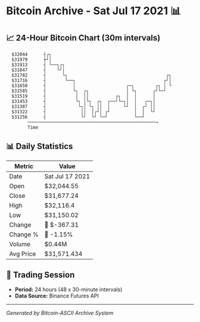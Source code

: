 # Bitcoin Archive - Sat Jul 17 2021 📊

## 📈 24-Hour Bitcoin Chart (30m intervals)

```
  $32044      ┤┌┐                                              
  $31979      ┼┘│                                              
  $31913      ┤ └──┐┌┐                                         
  $31847      ┤    └┘│                                         
  $31782      ┤      └┐                                     ┌┐ 
  $31716      ┤       └──┐                                 ┌┘│ 
  $31650      ┤          │                   ┌─┐        ┌┐ │ └ 
  $31585      ┤          └┐  ┌┐              │ └┐      ┌┘└─┘   
  $31519      ┤           │  ││          ┌┐  │  │      │       
  $31453      ┤           └┐ │└┐  ┌┐  ┌──┘└─┐│  │   ┌─┐│       
  $31387      ┤            └┐│ └┐ ││  │     └┘  │  ┌┘ ││       
  $31322      ┤             ││  │┌┘│ ┌┘         │  │  └┘       
  $31256      ┤             └┘  └┘ └─┘          └──┘           
        ────────────────────────────────────────────────→
        Time
```

## 📊 Daily Statistics

| Metric | Value |
|--------|-------|
| Date | Sat Jul 17 2021 |
| Open | $32,044.55 |
| Close | $31,677.24 |
| High | $32,116.4 |
| Low | $31,150.02 |
| Change | 🔴 $-367.31 |
| Change % | 🔴 -1.15% |
| Volume | $0.44M |
| Avg Price | $31,571.434 |

## 📅 Trading Session

- **Period:** 24 hours (48 x 30-minute intervals)
- **Data Source:** Binance Futures API

---
*Generated by Bitcoin-ASCII Archive System*
